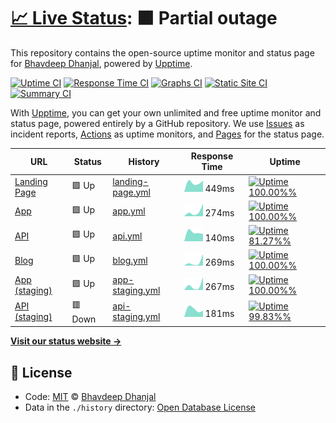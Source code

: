 # [📈 Live Status](https://alivenotions.github.io/status.getfetch.io): <!--live status--> **🟧 Partial outage**

This repository contains the open-source uptime monitor and status page for [Bhavdeep Dhanjal](https://thinkspace.sh), powered by [Upptime](https://github.com/upptime/upptime).

[![Uptime CI](https://github.com/koj-co/upptime/workflows/Uptime%20CI/badge.svg)](https://github.com/koj-co/upptime/actions?query=workflow%3A%22Uptime+CI%22)
[![Response Time CI](https://github.com/koj-co/upptime/workflows/Response%20Time%20CI/badge.svg)](https://github.com/koj-co/upptime/actions?query=workflow%3A%22Response+Time+CI%22)
[![Graphs CI](https://github.com/koj-co/upptime/workflows/Graphs%20CI/badge.svg)](https://github.com/koj-co/upptime/actions?query=workflow%3A%22Graphs+CI%22)
[![Static Site CI](https://github.com/koj-co/upptime/workflows/Static%20Site%20CI/badge.svg)](https://github.com/koj-co/upptime/actions?query=workflow%3A%22Static+Site+CI%22)
[![Summary CI](https://github.com/koj-co/upptime/workflows/Summary%20CI/badge.svg)](https://github.com/koj-co/upptime/actions?query=workflow%3A%22Summary+CI%22)

With [Upptime](https://upptime.js.org), you can get your own unlimited and free uptime monitor and status page, powered entirely by a GitHub repository. We use [Issues](https://github.com/alivenotions/status.getfetch.io/issues) as incident reports, [Actions](https://github.com/alivenotions/status.getfetch.io/actions) as uptime monitors, and [Pages](https://alivenotions.github.io/status.getfetch.io) for the status page.

<!--start: status pages-->
<!-- This summary is generated by Upptime (https://github.com/upptime/upptime) -->
<!-- Do not edit this manually, your changes will be overwritten -->

| URL                                          | Status  | History                                                                                                       | Response Time                                                                     | Uptime                                                                                                                                                                                                                                                  |
| -------------------------------------------- | ------- | ------------------------------------------------------------------------------------------------------------- | --------------------------------------------------------------------------------- | ------------------------------------------------------------------------------------------------------------------------------------------------------------------------------------------------------------------------------------------------------- |
| [Landing Page](https://getfetch.io)          | 🟩 Up   | [landing-page.yml](https://github.com/getfetch-io/status.getfetch.io/commits/master/history/landing-page.yml) | <img alt="Response time graph" src="./graphs/landing-page.png" height="20"> 449ms | [![Uptime 100.00%%](https://img.shields.io/endpoint?url=https%3A%2F%2Fraw.githubusercontent.com%2Fgetfetch-io%2Fstatus.getfetch.io%2Fmaster%2Fapi%2Flanding-page%2Fuptime.json)](https://getfetch-io.github.io/status.getfetch.io/history/landing-page) |
| [App](https://app.getfetch.io)               | 🟩 Up   | [app.yml](https://github.com/getfetch-io/status.getfetch.io/commits/master/history/app.yml)                   | <img alt="Response time graph" src="./graphs/app.png" height="20"> 274ms          | [![Uptime 100.00%%](https://img.shields.io/endpoint?url=https%3A%2F%2Fraw.githubusercontent.com%2Fgetfetch-io%2Fstatus.getfetch.io%2Fmaster%2Fapi%2Fapp%2Fuptime.json)](https://getfetch-io.github.io/status.getfetch.io/history/app)                   |
| [API](https://api.getfetch.io)               | 🟩 Up   | [api.yml](https://github.com/getfetch-io/status.getfetch.io/commits/master/history/api.yml)                   | <img alt="Response time graph" src="./graphs/api.png" height="20"> 140ms          | [![Uptime 81.27%%](https://img.shields.io/endpoint?url=https%3A%2F%2Fraw.githubusercontent.com%2Fgetfetch-io%2Fstatus.getfetch.io%2Fmaster%2Fapi%2Fapi%2Fuptime.json)](https://getfetch-io.github.io/status.getfetch.io/history/api)                    |
| [Blog](https://blog.getfetch.io)             | 🟩 Up   | [blog.yml](https://github.com/getfetch-io/status.getfetch.io/commits/master/history/blog.yml)                 | <img alt="Response time graph" src="./graphs/blog.png" height="20"> 269ms         | [![Uptime 100.00%%](https://img.shields.io/endpoint?url=https%3A%2F%2Fraw.githubusercontent.com%2Fgetfetch-io%2Fstatus.getfetch.io%2Fmaster%2Fapi%2Fblog%2Fuptime.json)](https://getfetch-io.github.io/status.getfetch.io/history/blog)                 |
| [App (staging)](https://staging.getfetch.io) | 🟩 Up   | [app-staging.yml](https://github.com/getfetch-io/status.getfetch.io/commits/master/history/app-staging.yml)   | <img alt="Response time graph" src="./graphs/app-staging.png" height="20"> 267ms  | [![Uptime 100.00%%](https://img.shields.io/endpoint?url=https%3A%2F%2Fraw.githubusercontent.com%2Fgetfetch-io%2Fstatus.getfetch.io%2Fmaster%2Fapi%2Fapp-staging%2Fuptime.json)](https://getfetch-io.github.io/status.getfetch.io/history/app-staging)   |
| [API (staging)](https://dev.getfetch.io)     | 🟥 Down | [api-staging.yml](https://github.com/getfetch-io/status.getfetch.io/commits/master/history/api-staging.yml)   | <img alt="Response time graph" src="./graphs/api-staging.png" height="20"> 181ms  | [![Uptime 99.83%%](https://img.shields.io/endpoint?url=https%3A%2F%2Fraw.githubusercontent.com%2Fgetfetch-io%2Fstatus.getfetch.io%2Fmaster%2Fapi%2Fapi-staging%2Fuptime.json)](https://getfetch-io.github.io/status.getfetch.io/history/api-staging)    |

<!--end: status pages-->

[**Visit our status website →**](https://alivenotions.github.io/status.getfetch.io)

## 📄 License

- Code: [MIT](./LICENSE) © [Bhavdeep Dhanjal](https://thinkspace.sh)
- Data in the `./history` directory: [Open Database License](https://opendatacommons.org/licenses/odbl/1-0/)
